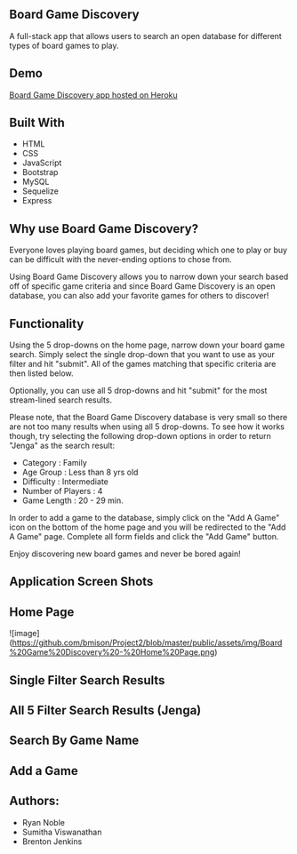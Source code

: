 ## Board Game Discovery
A full-stack app that allows users to search an open database for different types of board games to play.

## Demo

[Board Game Discovery app hosted on Heroku ](https://sleepy-savannah-90309.herokuapp.com/)

## Built With

* HTML
* CSS
* JavaScript
* Bootstrap
* MySQL
* Sequelize
* Express

## Why use Board Game Discovery?
Everyone loves playing board games, but deciding which one to play or buy can be difficult with the never-ending options to chose from. 

Using Board Game Discovery allows you to narrow down your search based off of specific game criteria and since Board Game Discovery is an open database, you can also add your favorite games for others to discover!

## Functionality
Using the 5 drop-downs on the home page, narrow down your board game search. Simply select the single drop-down that you want to use as your filter and hit "submit". All of the games matching that specific criteria are then listed below. 

Optionally, you can use all 5 drop-downs and hit "submit" for the most stream-lined search results. 

Please note, that the Board Game Discovery database is very small so there are not too many results when using all 5 drop-downs. To see how it works though, try selecting the following drop-down options in order to return "Jenga" as the search result:

* Category : Family
* Age Group : Less than 8 yrs old
* Difficulty : Intermediate
* Number of Players : 4
* Game Length : 20 - 29 min.

In order to add a game to the database, simply click on the "Add A Game" icon on the bottom of the home page and you will be redirected to the "Add A Game" page. Complete all form fields and click the "Add Game" button.

Enjoy discovering new board games and never be bored again!

## Application Screen Shots

## Home Page

![image]
(https://github.com/bmison/Project2/blob/master/public/assets/img/Board%20Game%20Discovery%20-%20Home%20Page.png)

## Single Filter Search Results


## All 5 Filter Search Results (Jenga)


## Search By Game Name


## Add a Game


## Authors:

* Ryan Noble
* Sumitha Viswanathan
* Brenton Jenkins